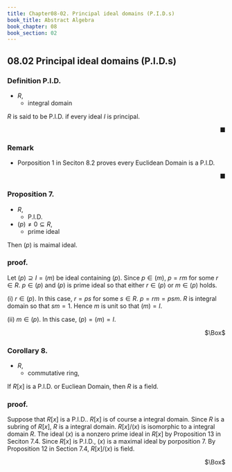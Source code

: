 ```yaml
---
title: Chapter08-02. Principal ideal domains (P.I.D.s)
book_title: Abstract Algebra
book_chapter: 08
book_section: 02
---
```


## 08.02 Principal ideal domains (P.I.D.s)


### Definition P.I.D.
* $R$,
    * integral domain

$R$ is said to be P.I.D. if every ideal $I$ is principal.

<div class="end-of-statement" style="text-align: right">■</div>

### Remark
* Porposition 1 in Seciton 8.2 proves every Euclidean Domain is a P.I.D.

<div class="end-of-statement" style="text-align: right">■</div>

### Proposition 7.
* $R$,
    * P.I.D.
* $(p) \neq 0 \subseteq R$,
    * prime ideal

Then $(p)$ is maimal ideal.

### proof.
Let $(p) \supseteq I = (m)$ be ideal containing $(p)$.
Since $p \in (m)$, $p = rm$ for some $r \in R$.
$p \in (p)$ and $(p)$ is prime ideal so that either $r \in (p)$ or $m \in (p)$ holds.

(i) $r \in (p)$.
In this case, $r = ps$ for some $s \in R$.
$p = rm = psm$.
$R$ is integral domain so that $sm = 1$.
Hence $m$ is unit so that $(m) = I$.

(ii) $m \in (p)$.
In this case, $(p) = (m) = I$.

<div class="QED" style="text-align: right">$\Box$</div>

### Corollary 8.
* $R$,
    * commutative ring,

If $R[x]$ is a P.I.D. or Eucliean Domain, then $R$ is a field.

### proof.
Suppose that $R[x]$ is a P.I.D..
$R[x]$ is of course a integral domain.
Since $R$ is a subring of $R[x]$, $R$ is a integral domain.
$R[x]/(x)$ is isomorphic to a integral domain $R$.
The ideal $(x)$ is a nonzero prime ideal in $R[x]$ by Proposition 13 in Seciton 7.4.
Since $R[x]$ is P.I.D., $(x)$ is a maximal ideal  by porposition 7.
By Proposition 12 in Section 7.4, $R[x]/(x)$ is field.

<div class="QED" style="text-align: right">$\Box$</div>
